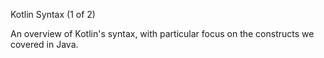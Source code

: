Kotlin Syntax (1 of 2)

An overview of Kotlin's syntax, with particular focus on the constructs we covered in Java.